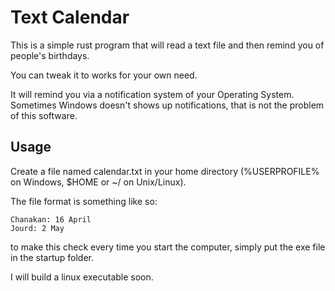 # Text Calendar

This is a simple rust program that will read a text file and then remind you of people's birthdays. 

You can tweak it to works for your own need.

It will remind you via a notification system of your Operating System. Sometimes Windows doesn't shows up notifications, that is not the problem of this software.

## Usage
Create a file named calendar.txt in your home directory (%USERPROFILE% on Windows, $HOME or ~/ on Unix/Linux).

The file format is something like so:

```
Chanakan: 16 April
Jourd: 2 May
```

to make this check every time you start the computer, simply put the exe file in the startup folder.

I will build a linux executable soon.
